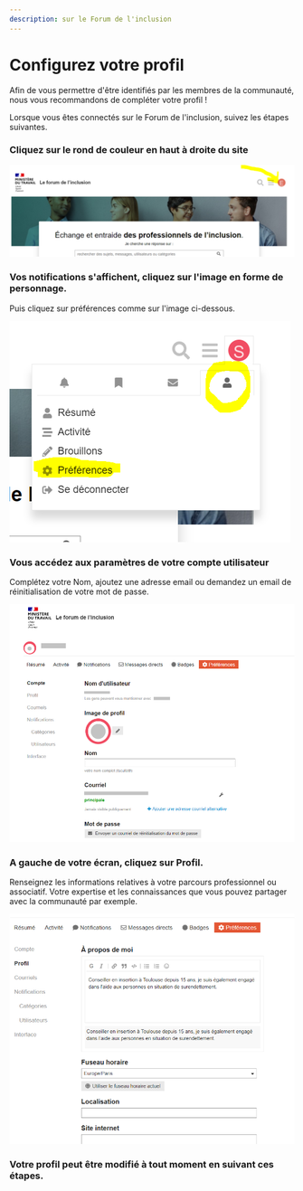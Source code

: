 ```yaml
---
description: sur le Forum de l'inclusion
---
```


# Configurez votre profil

Afin de vous permettre d'être identifiés par les membres de la communauté, nous vous recommandons de compléter votre profil !

Lorsque vous êtes connectés sur le Forum de l'inclusion, suivez les étapes suivantes.



### Cliquez sur le rond de couleur en haut à droite du site

![](../.gitbook/assets/image%20%2813%29.png)





### Vos notifications s'affichent, cliquez sur l'image en forme de personnage.

Puis cliquez sur préférences comme sur l'image ci-dessous.

![](../.gitbook/assets/image%20%2812%29.png)







### Vous accédez aux paramètres de votre compte utilisateur

Complétez votre Nom, ajoutez une adresse email ou demandez un email de réinitialisation de votre mot de passe.

![](../.gitbook/assets/tempsnip.png)



### A gauche de votre écran, cliquez sur Profil.

Renseignez les informations relatives à votre parcours professionnel ou associatif. Votre expertise et les connaissances que vous pouvez partager avec la communauté par exemple.

![](../.gitbook/assets/image%20%2816%29.png)



### Votre profil peut être modifié à tout moment en suivant ces étapes.



